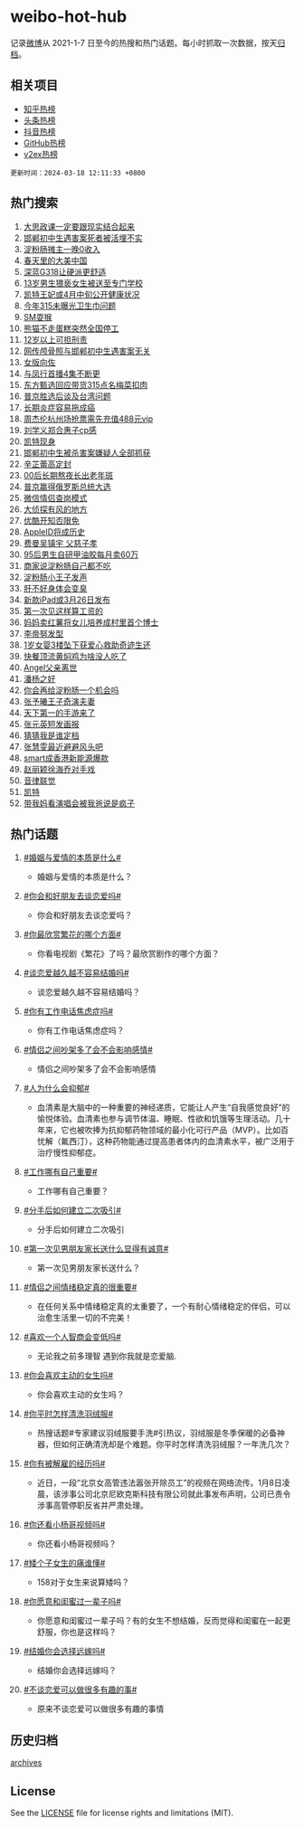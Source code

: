 # weibo-hot-hub

记录[微博](https://www.weibo.com)从 2021-1-7 日至今的热搜和热门话题。每小时抓取一次数据，按天[归档](archives)。

## 相关项目

- [知乎热榜](https://github.com/lonnyzhang423/zhihu-hot-hub)
- [头条热榜](https://github.com/lonnyzhang423/toutiao-hot-hub)
- [抖音热榜](https://github.com/lonnyzhang423/douyin-hot-hub)
- [GitHub热榜](https://github.com/lonnyzhang423/github-hot-hub)
- [v2ex热榜](https://github.com/lonnyzhang423/v2ex-hot-hub)


`更新时间：2024-03-18 12:11:33 +0800`

## 热门搜索

1. [大思政课一定要跟现实结合起来](https://m.weibo.cn/search?containerid=100103type%3D1%26t%3D10%26q%3D%23%E5%A4%A7%E6%80%9D%E6%94%BF%E8%AF%BE%E4%B8%80%E5%AE%9A%E8%A6%81%E8%B7%9F%E7%8E%B0%E5%AE%9E%E7%BB%93%E5%90%88%E8%B5%B7%E6%9D%A5%23&stream_entry_id=51&isnewpage=1&extparam=seat%3D1%26c_type%3D51%26dgr%3D0%26filter_type%3Drealtimehot%26cate%3D10103%26stream_entry_id%3D51%26pos%3D0%26q%3D%2523%25E5%25A4%25A7%25E6%2580%259D%25E6%2594%25BF%25E8%25AF%25BE%25E4%25B8%2580%25E5%25AE%259A%25E8%25A6%2581%25E8%25B7%259F%25E7%258E%25B0%25E5%25AE%259E%25E7%25BB%2593%25E5%2590%2588%25E8%25B5%25B7%25E6%259D%25A5%2523%26display_time%3D1710735092%26pre_seqid%3D171073509273107058204)
1. [邯郸初中生遇害案死者被活埋不实](https://m.weibo.cn/search?containerid=100103type%3D1%26t%3D10%26q%3D%23%E9%82%AF%E9%83%B8%E5%88%9D%E4%B8%AD%E7%94%9F%E9%81%87%E5%AE%B3%E6%A1%88%E6%AD%BB%E8%80%85%E8%A2%AB%E6%B4%BB%E5%9F%8B%E4%B8%8D%E5%AE%9E%23&stream_entry_id=31&isnewpage=1&extparam=seat%3D1%26flag%3D1%26c_type%3D31%26cate%3D5001%26filter_type%3Drealtimehot%26dgr%3D0%26pos%3D0%26lcate%3D5001%26stream_entry_id%3D31%26band_rank%3D1%26realpos%3D1%26q%3D%2523%25E9%2582%25AF%25E9%2583%25B8%25E5%2588%259D%25E4%25B8%25AD%25E7%2594%259F%25E9%2581%2587%25E5%25AE%25B3%25E6%25A1%2588%25E6%25AD%25BB%25E8%2580%2585%25E8%25A2%25AB%25E6%25B4%25BB%25E5%259F%258B%25E4%25B8%258D%25E5%25AE%259E%2523%26display_time%3D1710735092%26pre_seqid%3D171073509273107058204)
1. [淀粉肠摊主一晚0收入](https://m.weibo.cn/search?containerid=100103type%3D1%26t%3D10%26q%3D%23%E6%B7%80%E7%B2%89%E8%82%A0%E6%91%8A%E4%B8%BB%E4%B8%80%E6%99%9A0%E6%94%B6%E5%85%A5%23&stream_entry_id=31&isnewpage=1&extparam=seat%3D1%26flag%3D2%26c_type%3D31%26cate%3D5001%26filter_type%3Drealtimehot%26dgr%3D0%26pos%3D1%26lcate%3D5001%26stream_entry_id%3D31%26band_rank%3D2%26realpos%3D2%26q%3D%2523%25E6%25B7%2580%25E7%25B2%2589%25E8%2582%25A0%25E6%2591%258A%25E4%25B8%25BB%25E4%25B8%2580%25E6%2599%259A0%25E6%2594%25B6%25E5%2585%25A5%2523%26display_time%3D1710735092%26pre_seqid%3D171073509273107058204)
1. [春天里的大美中国](https://m.weibo.cn/search?containerid=100103type%3D1%26t%3D10%26q%3D%23%E6%98%A5%E5%A4%A9%E9%87%8C%E7%9A%84%E5%A4%A7%E7%BE%8E%E4%B8%AD%E5%9B%BD%23&stream_entry_id=31&isnewpage=1&extparam=seat%3D1%26flag%3D0%26c_type%3D31%26cate%3D5001%26filter_type%3Drealtimehot%26dgr%3D0%26pos%3D2%26lcate%3D5001%26stream_entry_id%3D31%26band_rank%3D3%26realpos%3D3%26q%3D%2523%25E6%2598%25A5%25E5%25A4%25A9%25E9%2587%258C%25E7%259A%2584%25E5%25A4%25A7%25E7%25BE%258E%25E4%25B8%25AD%25E5%259B%25BD%2523%26display_time%3D1710735092%26pre_seqid%3D171073509273107058204)
1. [深蓝G318让硬派更舒适](https://m.weibo.cn/search?containerid=100103type%3D1%26t%3D10%26q%3D%23%E6%B7%B1%E8%93%9DG318%E8%AE%A9%E7%A1%AC%E6%B4%BE%E6%9B%B4%E8%88%92%E9%80%82%23&stream_entry_id=31&isnewpage=1&extparam=seat%3D1%26c_type%3D31%26cate%3D5001%26topic_ad%3D1%26adid%3D227264%26band_rank%3D4%26dgr%3D0%26is_ad_pos%3D1%26lcate%3D5001%26filter_type%3Drealtimehot%26stream_entry_id%3D31%26pos%3D3%26q%3D%2523%25E6%25B7%25B1%25E8%2593%259DG318%25E8%25AE%25A9%25E7%25A1%25AC%25E6%25B4%25BE%25E6%259B%25B4%25E8%2588%2592%25E9%2580%2582%2523%26display_time%3D1710735092%26pre_seqid%3D171073509273107058204)
1. [13岁男生猥亵女生被送至专门学校](https://m.weibo.cn/search?containerid=100103type%3D1%26t%3D10%26q%3D%2313%E5%B2%81%E7%94%B7%E7%94%9F%E7%8C%A5%E4%BA%B5%E5%A5%B3%E7%94%9F%E8%A2%AB%E9%80%81%E8%87%B3%E4%B8%93%E9%97%A8%E5%AD%A6%E6%A0%A1%23&stream_entry_id=31&isnewpage=1&extparam=seat%3D1%26flag%3D2%26c_type%3D31%26cate%3D5001%26filter_type%3Drealtimehot%26dgr%3D0%26pos%3D4%26lcate%3D5001%26stream_entry_id%3D31%26band_rank%3D4%26realpos%3D4%26q%3D%252313%25E5%25B2%2581%25E7%2594%25B7%25E7%2594%259F%25E7%258C%25A5%25E4%25BA%25B5%25E5%25A5%25B3%25E7%2594%259F%25E8%25A2%25AB%25E9%2580%2581%25E8%2587%25B3%25E4%25B8%2593%25E9%2597%25A8%25E5%25AD%25A6%25E6%25A0%25A1%2523%26display_time%3D1710735092%26pre_seqid%3D171073509273107058204)
1. [凯特王妃或4月中旬公开健康状况](https://m.weibo.cn/search?containerid=100103type%3D1%26t%3D10%26q%3D%23%E5%87%AF%E7%89%B9%E7%8E%8B%E5%A6%83%E6%88%964%E6%9C%88%E4%B8%AD%E6%97%AC%E5%85%AC%E5%BC%80%E5%81%A5%E5%BA%B7%E7%8A%B6%E5%86%B5%23&stream_entry_id=31&isnewpage=1&extparam=seat%3D1%26flag%3D1%26c_type%3D31%26cate%3D5001%26filter_type%3Drealtimehot%26dgr%3D0%26pos%3D5%26lcate%3D5001%26stream_entry_id%3D31%26band_rank%3D5%26realpos%3D5%26q%3D%2523%25E5%2587%25AF%25E7%2589%25B9%25E7%258E%258B%25E5%25A6%2583%25E6%2588%25964%25E6%259C%2588%25E4%25B8%25AD%25E6%2597%25AC%25E5%2585%25AC%25E5%25BC%2580%25E5%2581%25A5%25E5%25BA%25B7%25E7%258A%25B6%25E5%2586%25B5%2523%26display_time%3D1710735092%26pre_seqid%3D171073509273107058204)
1. [今年315未曝光卫生巾问题](https://m.weibo.cn/search?containerid=100103type%3D1%26t%3D10%26q%3D%23%E4%BB%8A%E5%B9%B4315%E6%9C%AA%E6%9B%9D%E5%85%89%E5%8D%AB%E7%94%9F%E5%B7%BE%E9%97%AE%E9%A2%98%23&stream_entry_id=31&isnewpage=1&extparam=seat%3D1%26flag%3D1%26c_type%3D31%26cate%3D5001%26filter_type%3Drealtimehot%26dgr%3D0%26pos%3D6%26lcate%3D5001%26stream_entry_id%3D31%26band_rank%3D6%26realpos%3D6%26q%3D%2523%25E4%25BB%258A%25E5%25B9%25B4315%25E6%259C%25AA%25E6%259B%259D%25E5%2585%2589%25E5%258D%25AB%25E7%2594%259F%25E5%25B7%25BE%25E9%2597%25AE%25E9%25A2%2598%2523%26display_time%3D1710735092%26pre_seqid%3D171073509273107058204)
1. [SM耍猴](https://m.weibo.cn/search?containerid=100103type%3D1%26t%3D10%26q%3DSM%E8%80%8D%E7%8C%B4&stream_entry_id=31&isnewpage=1&extparam=seat%3D1%26flag%3D1%26c_type%3D31%26cate%3D5001%26filter_type%3Drealtimehot%26dgr%3D0%26pos%3D7%26lcate%3D5001%26stream_entry_id%3D31%26band_rank%3D7%26realpos%3D7%26q%3DSM%25E8%2580%258D%25E7%258C%25B4%26display_time%3D1710735092%26pre_seqid%3D171073509273107058204)
1. [熊猫不走蛋糕突然全国停工](https://m.weibo.cn/search?containerid=100103type%3D1%26t%3D10%26q%3D%23%E7%86%8A%E7%8C%AB%E4%B8%8D%E8%B5%B0%E8%9B%8B%E7%B3%95%E7%AA%81%E7%84%B6%E5%85%A8%E5%9B%BD%E5%81%9C%E5%B7%A5%23&stream_entry_id=31&isnewpage=1&extparam=seat%3D1%26flag%3D1%26c_type%3D31%26cate%3D5001%26filter_type%3Drealtimehot%26dgr%3D0%26pos%3D8%26lcate%3D5001%26stream_entry_id%3D31%26band_rank%3D8%26realpos%3D8%26q%3D%2523%25E7%2586%258A%25E7%258C%25AB%25E4%25B8%258D%25E8%25B5%25B0%25E8%259B%258B%25E7%25B3%2595%25E7%25AA%2581%25E7%2584%25B6%25E5%2585%25A8%25E5%259B%25BD%25E5%2581%259C%25E5%25B7%25A5%2523%26display_time%3D1710735092%26pre_seqid%3D171073509273107058204)
1. [12岁以上可担刑责](https://m.weibo.cn/search?containerid=100103type%3D1%26t%3D10%26q%3D%2312%E5%B2%81%E4%BB%A5%E4%B8%8A%E5%8F%AF%E6%8B%85%E5%88%91%E8%B4%A3%23&stream_entry_id=31&isnewpage=1&extparam=seat%3D1%26flag%3D1%26c_type%3D31%26cate%3D5001%26filter_type%3Drealtimehot%26dgr%3D0%26pos%3D9%26lcate%3D5001%26stream_entry_id%3D31%26band_rank%3D9%26realpos%3D9%26q%3D%252312%25E5%25B2%2581%25E4%25BB%25A5%25E4%25B8%258A%25E5%258F%25AF%25E6%258B%2585%25E5%2588%2591%25E8%25B4%25A3%2523%26display_time%3D1710735092%26pre_seqid%3D171073509273107058204)
1. [网传颅骨照与邯郸初中生遇害案无关](https://m.weibo.cn/search?containerid=100103type%3D1%26t%3D10%26q%3D%23%E7%BD%91%E4%BC%A0%E9%A2%85%E9%AA%A8%E7%85%A7%E4%B8%8E%E9%82%AF%E9%83%B8%E5%88%9D%E4%B8%AD%E7%94%9F%E9%81%87%E5%AE%B3%E6%A1%88%E6%97%A0%E5%85%B3%23&stream_entry_id=31&isnewpage=1&extparam=seat%3D1%26flag%3D0%26c_type%3D31%26cate%3D5001%26filter_type%3Drealtimehot%26dgr%3D0%26pos%3D10%26lcate%3D5001%26stream_entry_id%3D31%26band_rank%3D10%26realpos%3D10%26q%3D%2523%25E7%25BD%2591%25E4%25BC%25A0%25E9%25A2%2585%25E9%25AA%25A8%25E7%2585%25A7%25E4%25B8%258E%25E9%2582%25AF%25E9%2583%25B8%25E5%2588%259D%25E4%25B8%25AD%25E7%2594%259F%25E9%2581%2587%25E5%25AE%25B3%25E6%25A1%2588%25E6%2597%25A0%25E5%2585%25B3%2523%26display_time%3D1710735092%26pre_seqid%3D171073509273107058204)
1. [女版向佐](https://m.weibo.cn/search?containerid=100103type%3D1%26t%3D10%26q%3D%23%E5%A5%B3%E7%89%88%E5%90%91%E4%BD%90%23&stream_entry_id=31&isnewpage=1&extparam=seat%3D1%26flag%3D1%26c_type%3D31%26cate%3D5001%26filter_type%3Drealtimehot%26dgr%3D0%26pos%3D11%26lcate%3D5001%26stream_entry_id%3D31%26band_rank%3D11%26realpos%3D11%26q%3D%2523%25E5%25A5%25B3%25E7%2589%2588%25E5%2590%2591%25E4%25BD%2590%2523%26display_time%3D1710735092%26pre_seqid%3D171073509273107058204)
1. [与凤行首播4集不断更](https://m.weibo.cn/search?containerid=100103type%3D1%26t%3D10%26q%3D%23%E4%B8%8E%E5%87%A4%E8%A1%8C%E9%A6%96%E6%92%AD4%E9%9B%86%E4%B8%8D%E6%96%AD%E6%9B%B4%23&stream_entry_id=31&isnewpage=1&extparam=seat%3D1%26flag%3D1%26c_type%3D31%26cate%3D5001%26filter_type%3Drealtimehot%26dgr%3D0%26pos%3D12%26lcate%3D5001%26stream_entry_id%3D31%26band_rank%3D12%26realpos%3D12%26q%3D%2523%25E4%25B8%258E%25E5%2587%25A4%25E8%25A1%258C%25E9%25A6%2596%25E6%2592%25AD4%25E9%259B%2586%25E4%25B8%258D%25E6%2596%25AD%25E6%259B%25B4%2523%26display_time%3D1710735092%26pre_seqid%3D171073509273107058204)
1. [东方甄选回应带货315点名梅菜扣肉](https://m.weibo.cn/search?containerid=100103type%3D1%26t%3D10%26q%3D%23%E4%B8%9C%E6%96%B9%E7%94%84%E9%80%89%E5%9B%9E%E5%BA%94%E5%B8%A6%E8%B4%A7315%E7%82%B9%E5%90%8D%E6%A2%85%E8%8F%9C%E6%89%A3%E8%82%89%23&stream_entry_id=31&isnewpage=1&extparam=seat%3D1%26flag%3D1%26c_type%3D31%26cate%3D5001%26filter_type%3Drealtimehot%26dgr%3D0%26pos%3D13%26lcate%3D5001%26stream_entry_id%3D31%26band_rank%3D13%26realpos%3D13%26q%3D%2523%25E4%25B8%259C%25E6%2596%25B9%25E7%2594%2584%25E9%2580%2589%25E5%259B%259E%25E5%25BA%2594%25E5%25B8%25A6%25E8%25B4%25A7315%25E7%2582%25B9%25E5%2590%258D%25E6%25A2%2585%25E8%258F%259C%25E6%2589%25A3%25E8%2582%2589%2523%26display_time%3D1710735092%26pre_seqid%3D171073509273107058204)
1. [普京胜选后谈及台湾问题](https://m.weibo.cn/search?containerid=100103type%3D1%26t%3D10%26q%3D%23%E6%99%AE%E4%BA%AC%E8%83%9C%E9%80%89%E5%90%8E%E8%B0%88%E5%8F%8A%E5%8F%B0%E6%B9%BE%E9%97%AE%E9%A2%98%23&stream_entry_id=31&isnewpage=1&extparam=seat%3D1%26flag%3D0%26c_type%3D31%26cate%3D5001%26filter_type%3Drealtimehot%26dgr%3D0%26pos%3D14%26lcate%3D5001%26stream_entry_id%3D31%26band_rank%3D14%26realpos%3D14%26q%3D%2523%25E6%2599%25AE%25E4%25BA%25AC%25E8%2583%259C%25E9%2580%2589%25E5%2590%258E%25E8%25B0%2588%25E5%258F%258A%25E5%258F%25B0%25E6%25B9%25BE%25E9%2597%25AE%25E9%25A2%2598%2523%26display_time%3D1710735092%26pre_seqid%3D171073509273107058204)
1. [长期炎症容易拖成癌](https://m.weibo.cn/search?containerid=100103type%3D1%26t%3D10%26q%3D%23%E9%95%BF%E6%9C%9F%E7%82%8E%E7%97%87%E5%AE%B9%E6%98%93%E6%8B%96%E6%88%90%E7%99%8C%23&stream_entry_id=31&isnewpage=1&extparam=seat%3D1%26flag%3D0%26c_type%3D31%26cate%3D5001%26filter_type%3Drealtimehot%26dgr%3D0%26pos%3D15%26lcate%3D5001%26stream_entry_id%3D31%26band_rank%3D15%26realpos%3D15%26q%3D%2523%25E9%2595%25BF%25E6%259C%259F%25E7%2582%258E%25E7%2597%2587%25E5%25AE%25B9%25E6%2598%2593%25E6%258B%2596%25E6%2588%2590%25E7%2599%258C%2523%26display_time%3D1710735092%26pre_seqid%3D171073509273107058204)
1. [周杰伦杭州场抢票需先充值488元vip](https://m.weibo.cn/search?containerid=100103type%3D1%26t%3D10%26q%3D%23%E5%91%A8%E6%9D%B0%E4%BC%A6%E6%9D%AD%E5%B7%9E%E5%9C%BA%E6%8A%A2%E7%A5%A8%E9%9C%80%E5%85%88%E5%85%85%E5%80%BC488%E5%85%83vip%23&stream_entry_id=31&isnewpage=1&extparam=seat%3D1%26flag%3D1%26c_type%3D31%26cate%3D5001%26filter_type%3Drealtimehot%26dgr%3D0%26pos%3D16%26lcate%3D5001%26stream_entry_id%3D31%26band_rank%3D16%26realpos%3D16%26q%3D%2523%25E5%2591%25A8%25E6%259D%25B0%25E4%25BC%25A6%25E6%259D%25AD%25E5%25B7%259E%25E5%259C%25BA%25E6%258A%25A2%25E7%25A5%25A8%25E9%259C%2580%25E5%2585%2588%25E5%2585%2585%25E5%2580%25BC488%25E5%2585%2583vip%2523%26display_time%3D1710735092%26pre_seqid%3D171073509273107058204)
1. [刘学义郑合惠子cp感](https://m.weibo.cn/search?containerid=100103type%3D1%26t%3D10%26q%3D%23%E5%88%98%E5%AD%A6%E4%B9%89%E9%83%91%E5%90%88%E6%83%A0%E5%AD%90cp%E6%84%9F%23&stream_entry_id=31&isnewpage=1&extparam=seat%3D1%26flag%3D0%26c_type%3D31%26cate%3D5001%26filter_type%3Drealtimehot%26dgr%3D0%26pos%3D17%26lcate%3D5001%26stream_entry_id%3D31%26band_rank%3D17%26realpos%3D17%26q%3D%2523%25E5%2588%2598%25E5%25AD%25A6%25E4%25B9%2589%25E9%2583%2591%25E5%2590%2588%25E6%2583%25A0%25E5%25AD%2590cp%25E6%2584%259F%2523%26display_time%3D1710735092%26pre_seqid%3D171073509273107058204)
1. [凯特现身](https://m.weibo.cn/search?containerid=100103type%3D1%26t%3D10%26q%3D%23%E5%87%AF%E7%89%B9%E7%8E%B0%E8%BA%AB%23&stream_entry_id=31&isnewpage=1&extparam=seat%3D1%26flag%3D1%26c_type%3D31%26cate%3D5001%26filter_type%3Drealtimehot%26dgr%3D0%26pos%3D18%26lcate%3D5001%26stream_entry_id%3D31%26band_rank%3D18%26realpos%3D18%26q%3D%2523%25E5%2587%25AF%25E7%2589%25B9%25E7%258E%25B0%25E8%25BA%25AB%2523%26display_time%3D1710735092%26pre_seqid%3D171073509273107058204)
1. [邯郸初中生被杀害案嫌疑人全部抓获](https://m.weibo.cn/search?containerid=100103type%3D1%26t%3D10%26q%3D%23%E9%82%AF%E9%83%B8%E5%88%9D%E4%B8%AD%E7%94%9F%E8%A2%AB%E6%9D%80%E5%AE%B3%E6%A1%88%E5%AB%8C%E7%96%91%E4%BA%BA%E5%85%A8%E9%83%A8%E6%8A%93%E8%8E%B7%23&stream_entry_id=31&isnewpage=1&extparam=seat%3D1%26flag%3D0%26c_type%3D31%26cate%3D5001%26filter_type%3Drealtimehot%26dgr%3D0%26pos%3D19%26lcate%3D5001%26stream_entry_id%3D31%26band_rank%3D19%26realpos%3D19%26q%3D%2523%25E9%2582%25AF%25E9%2583%25B8%25E5%2588%259D%25E4%25B8%25AD%25E7%2594%259F%25E8%25A2%25AB%25E6%259D%2580%25E5%25AE%25B3%25E6%25A1%2588%25E5%25AB%258C%25E7%2596%2591%25E4%25BA%25BA%25E5%2585%25A8%25E9%2583%25A8%25E6%258A%2593%25E8%258E%25B7%2523%26display_time%3D1710735092%26pre_seqid%3D171073509273107058204)
1. [辛芷蕾高定封](https://m.weibo.cn/search?containerid=100103type%3D1%26t%3D10%26q%3D%23%E8%BE%9B%E8%8A%B7%E8%95%BE%E9%AB%98%E5%AE%9A%E5%B0%81%23&stream_entry_id=31&isnewpage=1&extparam=seat%3D1%26flag%3D1%26c_type%3D31%26cate%3D5001%26filter_type%3Drealtimehot%26dgr%3D0%26pos%3D20%26lcate%3D5001%26stream_entry_id%3D31%26band_rank%3D20%26realpos%3D20%26q%3D%2523%25E8%25BE%259B%25E8%258A%25B7%25E8%2595%25BE%25E9%25AB%2598%25E5%25AE%259A%25E5%25B0%2581%2523%26display_time%3D1710735092%26pre_seqid%3D171073509273107058204)
1. [00后长期熬夜长出老年斑](https://m.weibo.cn/search?containerid=100103type%3D1%26t%3D10%26q%3D%2300%E5%90%8E%E9%95%BF%E6%9C%9F%E7%86%AC%E5%A4%9C%E9%95%BF%E5%87%BA%E8%80%81%E5%B9%B4%E6%96%91%23&stream_entry_id=31&isnewpage=1&extparam=seat%3D1%26flag%3D0%26c_type%3D31%26cate%3D5001%26filter_type%3Drealtimehot%26dgr%3D0%26pos%3D21%26lcate%3D5001%26stream_entry_id%3D31%26band_rank%3D21%26realpos%3D21%26q%3D%252300%25E5%2590%258E%25E9%2595%25BF%25E6%259C%259F%25E7%2586%25AC%25E5%25A4%259C%25E9%2595%25BF%25E5%2587%25BA%25E8%2580%2581%25E5%25B9%25B4%25E6%2596%2591%2523%26display_time%3D1710735092%26pre_seqid%3D171073509273107058204)
1. [普京赢得俄罗斯总统大选](https://m.weibo.cn/search?containerid=100103type%3D1%26t%3D10%26q%3D%23%E6%99%AE%E4%BA%AC%E8%B5%A2%E5%BE%97%E4%BF%84%E7%BD%97%E6%96%AF%E6%80%BB%E7%BB%9F%E5%A4%A7%E9%80%89%23&stream_entry_id=31&isnewpage=1&extparam=seat%3D1%26flag%3D0%26c_type%3D31%26cate%3D5001%26filter_type%3Drealtimehot%26dgr%3D0%26pos%3D22%26lcate%3D5001%26stream_entry_id%3D31%26band_rank%3D22%26realpos%3D22%26q%3D%2523%25E6%2599%25AE%25E4%25BA%25AC%25E8%25B5%25A2%25E5%25BE%2597%25E4%25BF%2584%25E7%25BD%2597%25E6%2596%25AF%25E6%2580%25BB%25E7%25BB%259F%25E5%25A4%25A7%25E9%2580%2589%2523%26display_time%3D1710735092%26pre_seqid%3D171073509273107058204)
1. [微信情侣查岗模式](https://m.weibo.cn/search?containerid=100103type%3D1%26t%3D10%26q%3D%23%E5%BE%AE%E4%BF%A1%E6%83%85%E4%BE%A3%E6%9F%A5%E5%B2%97%E6%A8%A1%E5%BC%8F%23&stream_entry_id=31&isnewpage=1&extparam=seat%3D1%26flag%3D1%26c_type%3D31%26cate%3D5001%26filter_type%3Drealtimehot%26dgr%3D0%26pos%3D23%26lcate%3D5001%26stream_entry_id%3D31%26band_rank%3D23%26realpos%3D23%26q%3D%2523%25E5%25BE%25AE%25E4%25BF%25A1%25E6%2583%2585%25E4%25BE%25A3%25E6%259F%25A5%25E5%25B2%2597%25E6%25A8%25A1%25E5%25BC%258F%2523%26display_time%3D1710735092%26pre_seqid%3D171073509273107058204)
1. [大侦探有风的地方](https://m.weibo.cn/search?containerid=100103type%3D1%26t%3D10%26q%3D%23%E5%A4%A7%E4%BE%A6%E6%8E%A2%E6%9C%89%E9%A3%8E%E7%9A%84%E5%9C%B0%E6%96%B9%23&stream_entry_id=31&isnewpage=1&extparam=seat%3D1%26flag%3D1%26c_type%3D31%26cate%3D5001%26filter_type%3Drealtimehot%26dgr%3D0%26pos%3D24%26lcate%3D5001%26stream_entry_id%3D31%26band_rank%3D24%26realpos%3D24%26q%3D%2523%25E5%25A4%25A7%25E4%25BE%25A6%25E6%258E%25A2%25E6%259C%2589%25E9%25A3%258E%25E7%259A%2584%25E5%259C%25B0%25E6%2596%25B9%2523%26display_time%3D1710735092%26pre_seqid%3D171073509273107058204)
1. [优酷开知否限免](https://m.weibo.cn/search?containerid=100103type%3D1%26t%3D10%26q%3D%23%E4%BC%98%E9%85%B7%E5%BC%80%E7%9F%A5%E5%90%A6%E9%99%90%E5%85%8D%23&stream_entry_id=31&isnewpage=1&extparam=seat%3D1%26flag%3D0%26c_type%3D31%26cate%3D5001%26filter_type%3Drealtimehot%26dgr%3D0%26pos%3D25%26lcate%3D5001%26stream_entry_id%3D31%26band_rank%3D25%26realpos%3D25%26q%3D%2523%25E4%25BC%2598%25E9%2585%25B7%25E5%25BC%2580%25E7%259F%25A5%25E5%2590%25A6%25E9%2599%2590%25E5%2585%258D%2523%26display_time%3D1710735092%26pre_seqid%3D171073509273107058204)
1. [AppleID将成历史](https://m.weibo.cn/search?containerid=100103type%3D1%26t%3D10%26q%3D%23AppleID%E5%B0%86%E6%88%90%E5%8E%86%E5%8F%B2%23&stream_entry_id=31&isnewpage=1&extparam=seat%3D1%26flag%3D0%26c_type%3D31%26cate%3D5001%26filter_type%3Drealtimehot%26dgr%3D0%26pos%3D26%26lcate%3D5001%26stream_entry_id%3D31%26band_rank%3D26%26realpos%3D26%26q%3D%2523AppleID%25E5%25B0%2586%25E6%2588%2590%25E5%258E%2586%25E5%258F%25B2%2523%26display_time%3D1710735092%26pre_seqid%3D171073509273107058204)
1. [费曼吴镇宇 父慈子孝](https://m.weibo.cn/search?containerid=100103type%3D1%26t%3D10%26q%3D%E8%B4%B9%E6%9B%BC%E5%90%B4%E9%95%87%E5%AE%87+%E7%88%B6%E6%85%88%E5%AD%90%E5%AD%9D&stream_entry_id=31&isnewpage=1&extparam=seat%3D1%26flag%3D1%26c_type%3D31%26cate%3D5001%26filter_type%3Drealtimehot%26dgr%3D0%26pos%3D27%26lcate%3D5001%26stream_entry_id%3D31%26band_rank%3D27%26realpos%3D27%26q%3D%25E8%25B4%25B9%25E6%259B%25BC%25E5%2590%25B4%25E9%2595%2587%25E5%25AE%2587%2520%25E7%2588%25B6%25E6%2585%2588%25E5%25AD%2590%25E5%25AD%259D%26display_time%3D1710735092%26pre_seqid%3D171073509273107058204)
1. [95后男生自研甲油胶每月卖60万](https://m.weibo.cn/search?containerid=100103type%3D1%26t%3D10%26q%3D%2395%E5%90%8E%E7%94%B7%E7%94%9F%E8%87%AA%E7%A0%94%E7%94%B2%E6%B2%B9%E8%83%B6%E6%AF%8F%E6%9C%88%E5%8D%9660%E4%B8%87%23&stream_entry_id=31&isnewpage=1&extparam=seat%3D1%26flag%3D32768%26c_type%3D31%26cate%3D5001%26filter_type%3Drealtimehot%26dgr%3D0%26pos%3D28%26lcate%3D5001%26stream_entry_id%3D31%26band_rank%3D28%26realpos%3D28%26q%3D%252395%25E5%2590%258E%25E7%2594%25B7%25E7%2594%259F%25E8%2587%25AA%25E7%25A0%2594%25E7%2594%25B2%25E6%25B2%25B9%25E8%2583%25B6%25E6%25AF%258F%25E6%259C%2588%25E5%258D%259660%25E4%25B8%2587%2523%26display_time%3D1710735092%26pre_seqid%3D171073509273107058204)
1. [商家说淀粉肠自己都不吃](https://m.weibo.cn/search?containerid=100103type%3D1%26t%3D10%26q%3D%23%E5%95%86%E5%AE%B6%E8%AF%B4%E6%B7%80%E7%B2%89%E8%82%A0%E8%87%AA%E5%B7%B1%E9%83%BD%E4%B8%8D%E5%90%83%23&stream_entry_id=31&isnewpage=1&extparam=seat%3D1%26flag%3D1%26c_type%3D31%26cate%3D5001%26filter_type%3Drealtimehot%26dgr%3D0%26pos%3D29%26lcate%3D5001%26stream_entry_id%3D31%26band_rank%3D29%26realpos%3D29%26q%3D%2523%25E5%2595%2586%25E5%25AE%25B6%25E8%25AF%25B4%25E6%25B7%2580%25E7%25B2%2589%25E8%2582%25A0%25E8%2587%25AA%25E5%25B7%25B1%25E9%2583%25BD%25E4%25B8%258D%25E5%2590%2583%2523%26display_time%3D1710735092%26pre_seqid%3D171073509273107058204)
1. [淀粉肠小王子发声](https://m.weibo.cn/search?containerid=100103type%3D1%26t%3D10%26q%3D%23%E6%B7%80%E7%B2%89%E8%82%A0%E5%B0%8F%E7%8E%8B%E5%AD%90%E5%8F%91%E5%A3%B0%23&stream_entry_id=31&isnewpage=1&extparam=seat%3D1%26flag%3D1%26c_type%3D31%26cate%3D5001%26filter_type%3Drealtimehot%26dgr%3D0%26pos%3D30%26lcate%3D5001%26stream_entry_id%3D31%26band_rank%3D30%26realpos%3D30%26q%3D%2523%25E6%25B7%2580%25E7%25B2%2589%25E8%2582%25A0%25E5%25B0%258F%25E7%258E%258B%25E5%25AD%2590%25E5%258F%2591%25E5%25A3%25B0%2523%26display_time%3D1710735092%26pre_seqid%3D171073509273107058204)
1. [肝不好身体会变臭](https://m.weibo.cn/search?containerid=100103type%3D1%26t%3D10%26q%3D%23%E8%82%9D%E4%B8%8D%E5%A5%BD%E8%BA%AB%E4%BD%93%E4%BC%9A%E5%8F%98%E8%87%AD%23&stream_entry_id=31&isnewpage=1&extparam=seat%3D1%26flag%3D0%26c_type%3D31%26cate%3D5001%26filter_type%3Drealtimehot%26dgr%3D0%26pos%3D31%26lcate%3D5001%26stream_entry_id%3D31%26band_rank%3D31%26realpos%3D31%26q%3D%2523%25E8%2582%259D%25E4%25B8%258D%25E5%25A5%25BD%25E8%25BA%25AB%25E4%25BD%2593%25E4%25BC%259A%25E5%258F%2598%25E8%2587%25AD%2523%26display_time%3D1710735092%26pre_seqid%3D171073509273107058204)
1. [新款iPad或3月26日发布](https://m.weibo.cn/search?containerid=100103type%3D1%26t%3D10%26q%3D%23%E6%96%B0%E6%AC%BEiPad%E6%88%963%E6%9C%8826%E6%97%A5%E5%8F%91%E5%B8%83%23&stream_entry_id=31&isnewpage=1&extparam=seat%3D1%26flag%3D1%26c_type%3D31%26cate%3D5001%26filter_type%3Drealtimehot%26dgr%3D0%26pos%3D32%26lcate%3D5001%26stream_entry_id%3D31%26band_rank%3D32%26realpos%3D32%26q%3D%2523%25E6%2596%25B0%25E6%25AC%25BEiPad%25E6%2588%25963%25E6%259C%258826%25E6%2597%25A5%25E5%258F%2591%25E5%25B8%2583%2523%26display_time%3D1710735092%26pre_seqid%3D171073509273107058204)
1. [第一次见这样算工资的](https://m.weibo.cn/search?containerid=100103type%3D1%26t%3D10%26q%3D%23%E7%AC%AC%E4%B8%80%E6%AC%A1%E8%A7%81%E8%BF%99%E6%A0%B7%E7%AE%97%E5%B7%A5%E8%B5%84%E7%9A%84%23&stream_entry_id=31&isnewpage=1&extparam=seat%3D1%26flag%3D1%26c_type%3D31%26cate%3D5001%26filter_type%3Drealtimehot%26dgr%3D0%26pos%3D33%26lcate%3D5001%26stream_entry_id%3D31%26band_rank%3D33%26realpos%3D33%26q%3D%2523%25E7%25AC%25AC%25E4%25B8%2580%25E6%25AC%25A1%25E8%25A7%2581%25E8%25BF%2599%25E6%25A0%25B7%25E7%25AE%2597%25E5%25B7%25A5%25E8%25B5%2584%25E7%259A%2584%2523%26display_time%3D1710735092%26pre_seqid%3D171073509273107058204)
1. [妈妈卖红薯将女儿培养成村里首个博士](https://m.weibo.cn/search?containerid=100103type%3D1%26t%3D10%26q%3D%23%E5%A6%88%E5%A6%88%E5%8D%96%E7%BA%A2%E8%96%AF%E5%B0%86%E5%A5%B3%E5%84%BF%E5%9F%B9%E5%85%BB%E6%88%90%E6%9D%91%E9%87%8C%E9%A6%96%E4%B8%AA%E5%8D%9A%E5%A3%AB%23&stream_entry_id=31&isnewpage=1&extparam=seat%3D1%26flag%3D0%26c_type%3D31%26cate%3D5001%26filter_type%3Drealtimehot%26dgr%3D0%26pos%3D34%26lcate%3D5001%26stream_entry_id%3D31%26band_rank%3D34%26realpos%3D34%26q%3D%2523%25E5%25A6%2588%25E5%25A6%2588%25E5%258D%2596%25E7%25BA%25A2%25E8%2596%25AF%25E5%25B0%2586%25E5%25A5%25B3%25E5%2584%25BF%25E5%259F%25B9%25E5%2585%25BB%25E6%2588%2590%25E6%259D%2591%25E9%2587%258C%25E9%25A6%2596%25E4%25B8%25AA%25E5%258D%259A%25E5%25A3%25AB%2523%26display_time%3D1710735092%26pre_seqid%3D171073509273107058204)
1. [李帝努发型](https://m.weibo.cn/search?containerid=100103type%3D1%26t%3D10%26q%3D%E6%9D%8E%E5%B8%9D%E5%8A%AA%E5%8F%91%E5%9E%8B&stream_entry_id=31&isnewpage=1&extparam=seat%3D1%26flag%3D1%26c_type%3D31%26cate%3D5001%26filter_type%3Drealtimehot%26dgr%3D0%26pos%3D35%26lcate%3D5001%26stream_entry_id%3D31%26band_rank%3D35%26realpos%3D35%26q%3D%25E6%259D%258E%25E5%25B8%259D%25E5%258A%25AA%25E5%258F%2591%25E5%259E%258B%26display_time%3D1710735092%26pre_seqid%3D171073509273107058204)
1. [1岁女婴3楼坠下获爱心救助奇迹生还](https://m.weibo.cn/search?containerid=100103type%3D1%26t%3D10%26q%3D%231%E5%B2%81%E5%A5%B3%E5%A9%B43%E6%A5%BC%E5%9D%A0%E4%B8%8B%E8%8E%B7%E7%88%B1%E5%BF%83%E6%95%91%E5%8A%A9%E5%A5%87%E8%BF%B9%E7%94%9F%E8%BF%98%23&stream_entry_id=31&isnewpage=1&extparam=seat%3D1%26flag%3D32768%26c_type%3D31%26cate%3D5001%26filter_type%3Drealtimehot%26dgr%3D0%26pos%3D36%26lcate%3D5001%26stream_entry_id%3D31%26band_rank%3D36%26realpos%3D36%26q%3D%25231%25E5%25B2%2581%25E5%25A5%25B3%25E5%25A9%25B43%25E6%25A5%25BC%25E5%259D%25A0%25E4%25B8%258B%25E8%258E%25B7%25E7%2588%25B1%25E5%25BF%2583%25E6%2595%2591%25E5%258A%25A9%25E5%25A5%2587%25E8%25BF%25B9%25E7%2594%259F%25E8%25BF%2598%2523%26display_time%3D1710735092%26pre_seqid%3D171073509273107058204)
1. [快餐顶流黄焖鸡为啥没人吃了](https://m.weibo.cn/search?containerid=100103type%3D1%26t%3D10%26q%3D%23%E5%BF%AB%E9%A4%90%E9%A1%B6%E6%B5%81%E9%BB%84%E7%84%96%E9%B8%A1%E4%B8%BA%E5%95%A5%E6%B2%A1%E4%BA%BA%E5%90%83%E4%BA%86%23&stream_entry_id=31&isnewpage=1&extparam=seat%3D1%26flag%3D0%26c_type%3D31%26cate%3D5001%26filter_type%3Drealtimehot%26dgr%3D0%26pos%3D37%26lcate%3D5001%26stream_entry_id%3D31%26band_rank%3D37%26realpos%3D37%26q%3D%2523%25E5%25BF%25AB%25E9%25A4%2590%25E9%25A1%25B6%25E6%25B5%2581%25E9%25BB%2584%25E7%2584%2596%25E9%25B8%25A1%25E4%25B8%25BA%25E5%2595%25A5%25E6%25B2%25A1%25E4%25BA%25BA%25E5%2590%2583%25E4%25BA%2586%2523%26display_time%3D1710735092%26pre_seqid%3D171073509273107058204)
1. [Angel父亲离世](https://m.weibo.cn/search?containerid=100103type%3D1%26t%3D10%26q%3D%23Angel%E7%88%B6%E4%BA%B2%E7%A6%BB%E4%B8%96%23&stream_entry_id=31&isnewpage=1&extparam=seat%3D1%26flag%3D0%26c_type%3D31%26cate%3D5001%26filter_type%3Drealtimehot%26dgr%3D0%26pos%3D38%26lcate%3D5001%26stream_entry_id%3D31%26band_rank%3D38%26realpos%3D38%26q%3D%2523Angel%25E7%2588%25B6%25E4%25BA%25B2%25E7%25A6%25BB%25E4%25B8%2596%2523%26display_time%3D1710735092%26pre_seqid%3D171073509273107058204)
1. [潘杨之好](https://m.weibo.cn/search?containerid=100103type%3D1%26t%3D10%26q%3D%E6%BD%98%E6%9D%A8%E4%B9%8B%E5%A5%BD&stream_entry_id=31&isnewpage=1&extparam=seat%3D1%26flag%3D1%26c_type%3D31%26cate%3D5001%26filter_type%3Drealtimehot%26dgr%3D0%26pos%3D39%26lcate%3D5001%26stream_entry_id%3D31%26band_rank%3D39%26realpos%3D39%26q%3D%25E6%25BD%2598%25E6%259D%25A8%25E4%25B9%258B%25E5%25A5%25BD%26display_time%3D1710735092%26pre_seqid%3D171073509273107058204)
1. [你会再给淀粉肠一个机会吗](https://m.weibo.cn/search?containerid=100103type%3D1%26t%3D10%26q%3D%23%E4%BD%A0%E4%BC%9A%E5%86%8D%E7%BB%99%E6%B7%80%E7%B2%89%E8%82%A0%E4%B8%80%E4%B8%AA%E6%9C%BA%E4%BC%9A%E5%90%97%23&stream_entry_id=31&isnewpage=1&extparam=seat%3D1%26flag%3D0%26c_type%3D31%26cate%3D5001%26filter_type%3Drealtimehot%26dgr%3D0%26pos%3D40%26lcate%3D5001%26stream_entry_id%3D31%26band_rank%3D40%26realpos%3D40%26q%3D%2523%25E4%25BD%25A0%25E4%25BC%259A%25E5%2586%258D%25E7%25BB%2599%25E6%25B7%2580%25E7%25B2%2589%25E8%2582%25A0%25E4%25B8%2580%25E4%25B8%25AA%25E6%259C%25BA%25E4%25BC%259A%25E5%2590%2597%2523%26display_time%3D1710735092%26pre_seqid%3D171073509273107058204)
1. [张予曦王子奇演夫妻](https://m.weibo.cn/search?containerid=100103type%3D1%26t%3D10%26q%3D%E5%BC%A0%E4%BA%88%E6%9B%A6%E7%8E%8B%E5%AD%90%E5%A5%87%E6%BC%94%E5%A4%AB%E5%A6%BB&stream_entry_id=31&isnewpage=1&extparam=seat%3D1%26flag%3D0%26c_type%3D31%26cate%3D5001%26filter_type%3Drealtimehot%26dgr%3D0%26pos%3D41%26lcate%3D5001%26stream_entry_id%3D31%26band_rank%3D41%26realpos%3D41%26q%3D%25E5%25BC%25A0%25E4%25BA%2588%25E6%259B%25A6%25E7%258E%258B%25E5%25AD%2590%25E5%25A5%2587%25E6%25BC%2594%25E5%25A4%25AB%25E5%25A6%25BB%26display_time%3D1710735092%26pre_seqid%3D171073509273107058204)
1. [天下第一的手游来了](https://m.weibo.cn/search?containerid=100103type%3D1%26t%3D10%26q%3D%23%E5%A4%A9%E4%B8%8B%E7%AC%AC%E4%B8%80%E7%9A%84%E6%89%8B%E6%B8%B8%E6%9D%A5%E4%BA%86%23&stream_entry_id=31&isnewpage=1&extparam=seat%3D1%26flag%3D1%26c_type%3D31%26cate%3D5001%26filter_type%3Drealtimehot%26dgr%3D0%26pos%3D42%26lcate%3D5001%26stream_entry_id%3D31%26band_rank%3D42%26realpos%3D42%26q%3D%2523%25E5%25A4%25A9%25E4%25B8%258B%25E7%25AC%25AC%25E4%25B8%2580%25E7%259A%2584%25E6%2589%258B%25E6%25B8%25B8%25E6%259D%25A5%25E4%25BA%2586%2523%26display_time%3D1710735092%26pre_seqid%3D171073509273107058204)
1. [张元英短发画报](https://m.weibo.cn/search?containerid=100103type%3D1%26t%3D10%26q%3D%23%E5%BC%A0%E5%85%83%E8%8B%B1%E7%9F%AD%E5%8F%91%E7%94%BB%E6%8A%A5%23&stream_entry_id=31&isnewpage=1&extparam=seat%3D1%26flag%3D0%26c_type%3D31%26cate%3D5001%26filter_type%3Drealtimehot%26dgr%3D0%26pos%3D43%26lcate%3D5001%26stream_entry_id%3D31%26band_rank%3D43%26realpos%3D43%26q%3D%2523%25E5%25BC%25A0%25E5%2585%2583%25E8%258B%25B1%25E7%259F%25AD%25E5%258F%2591%25E7%2594%25BB%25E6%258A%25A5%2523%26display_time%3D1710735092%26pre_seqid%3D171073509273107058204)
1. [猜猜我是谁定档](https://m.weibo.cn/search?containerid=100103type%3D1%26t%3D10%26q%3D%E7%8C%9C%E7%8C%9C%E6%88%91%E6%98%AF%E8%B0%81%E5%AE%9A%E6%A1%A3&stream_entry_id=31&isnewpage=1&extparam=seat%3D1%26flag%3D1%26c_type%3D31%26cate%3D5001%26filter_type%3Drealtimehot%26dgr%3D0%26pos%3D44%26lcate%3D5001%26stream_entry_id%3D31%26band_rank%3D44%26realpos%3D44%26q%3D%25E7%258C%259C%25E7%258C%259C%25E6%2588%2591%25E6%2598%25AF%25E8%25B0%2581%25E5%25AE%259A%25E6%25A1%25A3%26display_time%3D1710735092%26pre_seqid%3D171073509273107058204)
1. [张慧雯最近避避风头吧](https://m.weibo.cn/search?containerid=100103type%3D1%26t%3D10%26q%3D%23%E5%BC%A0%E6%85%A7%E9%9B%AF%E6%9C%80%E8%BF%91%E9%81%BF%E9%81%BF%E9%A3%8E%E5%A4%B4%E5%90%A7%23&stream_entry_id=31&isnewpage=1&extparam=seat%3D1%26flag%3D0%26c_type%3D31%26cate%3D5001%26filter_type%3Drealtimehot%26dgr%3D0%26pos%3D45%26lcate%3D5001%26stream_entry_id%3D31%26band_rank%3D45%26realpos%3D45%26q%3D%2523%25E5%25BC%25A0%25E6%2585%25A7%25E9%259B%25AF%25E6%259C%2580%25E8%25BF%2591%25E9%2581%25BF%25E9%2581%25BF%25E9%25A3%258E%25E5%25A4%25B4%25E5%2590%25A7%2523%26display_time%3D1710735092%26pre_seqid%3D171073509273107058204)
1. [smart成香港新能源爆款](https://m.weibo.cn/search?containerid=100103type%3D1%26t%3D10%26q%3D%23smart%E6%88%90%E9%A6%99%E6%B8%AF%E6%96%B0%E8%83%BD%E6%BA%90%E7%88%86%E6%AC%BE%23&stream_entry_id=31&isnewpage=1&extparam=seat%3D1%26flag%3D0%26c_type%3D31%26cate%3D5001%26adid%3D227137%26filter_type%3Drealtimehot%26dgr%3D0%26pos%3D46%26lcate%3D5001%26stream_entry_id%3D31%26band_rank%3D46%26realpos%3D46%26q%3D%2523smart%25E6%2588%2590%25E9%25A6%2599%25E6%25B8%25AF%25E6%2596%25B0%25E8%2583%25BD%25E6%25BA%2590%25E7%2588%2586%25E6%25AC%25BE%2523%26display_time%3D1710735092%26pre_seqid%3D171073509273107058204)
1. [赵丽颖徐海乔对手戏](https://m.weibo.cn/search?containerid=100103type%3D1%26t%3D10%26q%3D%23%E8%B5%B5%E4%B8%BD%E9%A2%96%E5%BE%90%E6%B5%B7%E4%B9%94%E5%AF%B9%E6%89%8B%E6%88%8F%23&stream_entry_id=31&isnewpage=1&extparam=seat%3D1%26flag%3D1%26c_type%3D31%26cate%3D5001%26filter_type%3Drealtimehot%26dgr%3D0%26pos%3D47%26lcate%3D5001%26stream_entry_id%3D31%26band_rank%3D47%26realpos%3D47%26q%3D%2523%25E8%25B5%25B5%25E4%25B8%25BD%25E9%25A2%2596%25E5%25BE%2590%25E6%25B5%25B7%25E4%25B9%2594%25E5%25AF%25B9%25E6%2589%258B%25E6%2588%258F%2523%26display_time%3D1710735092%26pre_seqid%3D171073509273107058204)
1. [音律联觉](https://m.weibo.cn/search?containerid=100103type%3D1%26t%3D10%26q%3D%E9%9F%B3%E5%BE%8B%E8%81%94%E8%A7%89&stream_entry_id=31&isnewpage=1&extparam=seat%3D1%26flag%3D1%26c_type%3D31%26cate%3D5001%26filter_type%3Drealtimehot%26dgr%3D0%26pos%3D48%26lcate%3D5001%26stream_entry_id%3D31%26band_rank%3D48%26realpos%3D48%26q%3D%25E9%259F%25B3%25E5%25BE%258B%25E8%2581%2594%25E8%25A7%2589%26display_time%3D1710735092%26pre_seqid%3D171073509273107058204)
1. [凯特](https://m.weibo.cn/search?containerid=100103type%3D1%26t%3D10%26q%3D%E5%87%AF%E7%89%B9&stream_entry_id=31&isnewpage=1&extparam=seat%3D1%26flag%3D1%26c_type%3D31%26cate%3D5001%26filter_type%3Drealtimehot%26dgr%3D0%26pos%3D49%26lcate%3D5001%26stream_entry_id%3D31%26band_rank%3D49%26realpos%3D49%26q%3D%25E5%2587%25AF%25E7%2589%25B9%26display_time%3D1710735092%26pre_seqid%3D171073509273107058204)
1. [带我妈看演唱会被我爸说是疯子](https://m.weibo.cn/search?containerid=100103type%3D1%26t%3D10%26q%3D%23%E5%B8%A6%E6%88%91%E5%A6%88%E7%9C%8B%E6%BC%94%E5%94%B1%E4%BC%9A%E8%A2%AB%E6%88%91%E7%88%B8%E8%AF%B4%E6%98%AF%E7%96%AF%E5%AD%90%23&stream_entry_id=31&isnewpage=1&extparam=seat%3D1%26flag%3D0%26c_type%3D31%26cate%3D5001%26filter_type%3Drealtimehot%26dgr%3D0%26pos%3D50%26lcate%3D5001%26stream_entry_id%3D31%26band_rank%3D50%26realpos%3D50%26q%3D%2523%25E5%25B8%25A6%25E6%2588%2591%25E5%25A6%2588%25E7%259C%258B%25E6%25BC%2594%25E5%2594%25B1%25E4%25BC%259A%25E8%25A2%25AB%25E6%2588%2591%25E7%2588%25B8%25E8%25AF%25B4%25E6%2598%25AF%25E7%2596%25AF%25E5%25AD%2590%2523%26display_time%3D1710735092%26pre_seqid%3D171073509273107058204)

## 热门话题

1. [#婚姻与爱情的本质是什么#](https://m.weibo.cn/search?containerid=231522type%3D1%26t%3D10%26q%3D%23%E5%A9%9A%E5%A7%BB%E4%B8%8E%E7%88%B1%E6%83%85%E7%9A%84%E6%9C%AC%E8%B4%A8%E6%98%AF%E4%BB%80%E4%B9%88%23&stream_entry_id=128&isnewpage=1&extparam=seat%3D1%26dgr%3D0%26lcate%3D5004%26c_type%3D128%26unitid%3D1704881162756%26pos%3D1-0-0%26cate%3D5004%26display_time%3D1710735093%26pre_seqid%3D1710735093569020861125)
    - 婚姻与爱情的本质是什么？

1. [#你会和好朋友去谈恋爱吗#](https://m.weibo.cn/search?containerid=231522type%3D1%26t%3D10%26q%3D%23%E4%BD%A0%E4%BC%9A%E5%92%8C%E5%A5%BD%E6%9C%8B%E5%8F%8B%E5%8E%BB%E8%B0%88%E6%81%8B%E7%88%B1%E5%90%97%23&stream_entry_id=128&isnewpage=1&extparam=seat%3D1%26dgr%3D0%26lcate%3D5004%26c_type%3D128%26unitid%3D1704849959446%26pos%3D1-0-1%26cate%3D5004%26display_time%3D1710735093%26pre_seqid%3D1710735093569020861125)
    - 你会和好朋友去谈恋爱吗？

1. [#你最欣赏繁花的哪个方面#](https://m.weibo.cn/search?containerid=231522type%3D1%26t%3D10%26q%3D%23%E4%BD%A0%E6%9C%80%E6%AC%A3%E8%B5%8F%E7%B9%81%E8%8A%B1%E7%9A%84%E5%93%AA%E4%B8%AA%E6%96%B9%E9%9D%A2%23&stream_entry_id=128&isnewpage=1&extparam=seat%3D1%26dgr%3D0%26lcate%3D5004%26c_type%3D128%26unitid%3D1704872158127%26pos%3D1-0-2%26cate%3D5004%26display_time%3D1710735093%26pre_seqid%3D1710735093569020861125)
    - 你看电视剧《繁花》了吗？最欣赏剧作的哪个方面？

1. [#谈恋爱越久越不容易结婚吗#](https://m.weibo.cn/search?containerid=231522type%3D1%26t%3D10%26q%3D%23%E8%B0%88%E6%81%8B%E7%88%B1%E8%B6%8A%E4%B9%85%E8%B6%8A%E4%B8%8D%E5%AE%B9%E6%98%93%E7%BB%93%E5%A9%9A%E5%90%97%23&stream_entry_id=128&isnewpage=1&extparam=seat%3D1%26dgr%3D0%26lcate%3D5004%26c_type%3D128%26unitid%3D1704871559387%26pos%3D1-0-3%26cate%3D5004%26display_time%3D1710735093%26pre_seqid%3D1710735093569020861125)
    - 谈恋爱越久越不容易结婚吗？

1. [#你有工作电话焦虑症吗#](https://m.weibo.cn/search?containerid=231522type%3D1%26t%3D10%26q%3D%23%E4%BD%A0%E6%9C%89%E5%B7%A5%E4%BD%9C%E7%94%B5%E8%AF%9D%E7%84%A6%E8%99%91%E7%97%87%E5%90%97%23&stream_entry_id=128&isnewpage=1&extparam=seat%3D1%26dgr%3D0%26lcate%3D5004%26c_type%3D128%26unitid%3D1704877884678%26pos%3D1-0-4%26cate%3D5004%26display_time%3D1710735093%26pre_seqid%3D1710735093569020861125)
    - 你有工作电话焦虑症吗？

1. [#情侣之间吵架多了会不会影响感情#](https://m.weibo.cn/search?containerid=231522type%3D1%26t%3D10%26q%3D%23%E6%83%85%E4%BE%A3%E4%B9%8B%E9%97%B4%E5%90%B5%E6%9E%B6%E5%A4%9A%E4%BA%86%E4%BC%9A%E4%B8%8D%E4%BC%9A%E5%BD%B1%E5%93%8D%E6%84%9F%E6%83%85%23&stream_entry_id=128&isnewpage=1&extparam=seat%3D1%26dgr%3D0%26lcate%3D5004%26c_type%3D128%26unitid%3D1704792093809%26pos%3D1-0-5%26cate%3D5004%26display_time%3D1710735093%26pre_seqid%3D1710735093569020861125)
    - 情侣之间吵架多了会不会影响感情

1. [#人为什么会抑郁#](https://m.weibo.cn/search?containerid=231522type%3D1%26t%3D10%26q%3D%23%E4%BA%BA%E4%B8%BA%E4%BB%80%E4%B9%88%E4%BC%9A%E6%8A%91%E9%83%81%23&stream_entry_id=128&isnewpage=1&extparam=seat%3D1%26dgr%3D0%26lcate%3D5004%26c_type%3D128%26unitid%3D1704881163792%26pos%3D1-0-6%26cate%3D5004%26display_time%3D1710735093%26pre_seqid%3D1710735093569020861125)
    - 血清素是大脑中的一种重要的神经递质，它能让人产生“自我感觉良好”的愉悦体验。血清素也参与调节体温、睡眠、性欲和饥饿等生理活动。几十年来，它也被吹捧为抗抑郁药物领域的最小化可行产品（MVP）。比如百忧解（氟西汀），这种药物能通过提高患者体内的血清素水平，被广泛用于治疗慢性抑郁症。

1. [#工作哪有自己重要#](https://m.weibo.cn/search?containerid=231522type%3D1%26t%3D10%26q%3D%23%E5%B7%A5%E4%BD%9C%E5%93%AA%E6%9C%89%E8%87%AA%E5%B7%B1%E9%87%8D%E8%A6%81%23&stream_entry_id=128&isnewpage=1&extparam=seat%3D1%26dgr%3D0%26lcate%3D5004%26c_type%3D128%26unitid%3D1704949537973%26pos%3D1-0-7%26cate%3D5004%26display_time%3D1710735093%26pre_seqid%3D1710735093569020861125)
    - 工作哪有自己重要？

1. [#分手后如何建立二次吸引#](https://m.weibo.cn/search?containerid=231522type%3D1%26t%3D10%26q%3D%23%E5%88%86%E6%89%8B%E5%90%8E%E5%A6%82%E4%BD%95%E5%BB%BA%E7%AB%8B%E4%BA%8C%E6%AC%A1%E5%90%B8%E5%BC%95%23&stream_entry_id=128&isnewpage=1&extparam=seat%3D1%26dgr%3D0%26lcate%3D5004%26c_type%3D128%26unitid%3D1704870666886%26pos%3D1-0-8%26cate%3D5004%26display_time%3D1710735093%26pre_seqid%3D1710735093569020861125)
    - 分手后如何建立二次吸引

1. [#第一次见男朋友家长送什么显得有诚意#](https://m.weibo.cn/search?containerid=231522type%3D1%26t%3D10%26q%3D%23%E7%AC%AC%E4%B8%80%E6%AC%A1%E8%A7%81%E7%94%B7%E6%9C%8B%E5%8F%8B%E5%AE%B6%E9%95%BF%E9%80%81%E4%BB%80%E4%B9%88%E6%98%BE%E5%BE%97%E6%9C%89%E8%AF%9A%E6%84%8F%23&stream_entry_id=128&isnewpage=1&extparam=seat%3D1%26dgr%3D0%26lcate%3D5004%26c_type%3D128%26unitid%3D1704946836507%26pos%3D1-0-9%26cate%3D5004%26display_time%3D1710735093%26pre_seqid%3D1710735093569020861125)
    - 第一次见男朋友家长送什么？

1. [#情侣之间情绪稳定真的很重要#](https://m.weibo.cn/search?containerid=231522type%3D1%26t%3D10%26q%3D%23%E6%83%85%E4%BE%A3%E4%B9%8B%E9%97%B4%E6%83%85%E7%BB%AA%E7%A8%B3%E5%AE%9A%E7%9C%9F%E7%9A%84%E5%BE%88%E9%87%8D%E8%A6%81%23&stream_entry_id=128&isnewpage=1&extparam=seat%3D1%26dgr%3D0%26lcate%3D5004%26c_type%3D128%26unitid%3D1704779493657%26pos%3D1-0-10%26cate%3D5004%26display_time%3D1710735093%26pre_seqid%3D1710735093569020861125)
    - 在任何关系中情绪稳定真的太重要了，一个有耐心情绪稳定的伴侣，可以治愈生活里一切的不完美！

1. [#喜欢一个人智商会变低吗#](https://m.weibo.cn/search?containerid=231522type%3D1%26t%3D10%26q%3D%23%E5%96%9C%E6%AC%A2%E4%B8%80%E4%B8%AA%E4%BA%BA%E6%99%BA%E5%95%86%E4%BC%9A%E5%8F%98%E4%BD%8E%E5%90%97%23&stream_entry_id=128&isnewpage=1&extparam=seat%3D1%26dgr%3D0%26lcate%3D5004%26c_type%3D128%26unitid%3D1704783068038%26pos%3D1-0-11%26cate%3D5004%26display_time%3D1710735093%26pre_seqid%3D1710735093569020861125)
    - 无论我之前多理智  遇到你我就是恋爱脑.

1. [#你会喜欢主动的女生吗#](https://m.weibo.cn/search?containerid=231522type%3D1%26t%3D10%26q%3D%23%E4%BD%A0%E4%BC%9A%E5%96%9C%E6%AC%A2%E4%B8%BB%E5%8A%A8%E7%9A%84%E5%A5%B3%E7%94%9F%E5%90%97%23&stream_entry_id=128&isnewpage=1&extparam=seat%3D1%26dgr%3D0%26lcate%3D5004%26c_type%3D128%26unitid%3D1704786077236%26pos%3D1-0-12%26cate%3D5004%26display_time%3D1710735093%26pre_seqid%3D1710735093569020861125)
    - 你会喜欢主动的女生吗？

1. [#你平时怎样清洗羽绒服#](https://m.weibo.cn/search?containerid=231522type%3D1%26t%3D10%26q%3D%23%E4%BD%A0%E5%B9%B3%E6%97%B6%E6%80%8E%E6%A0%B7%E6%B8%85%E6%B4%97%E7%BE%BD%E7%BB%92%E6%9C%8D%23&stream_entry_id=128&isnewpage=1&extparam=seat%3D1%26dgr%3D0%26lcate%3D5004%26c_type%3D128%26unitid%3D1704789081364%26pos%3D1-0-13%26cate%3D5004%26display_time%3D1710735093%26pre_seqid%3D1710735093569020861125)
    - 热搜话题#专家建议羽绒服要手洗#引热议，羽绒服是冬季保暖的必备神器，但如何正确清洗却是个难题。你平时怎样清洗羽绒服？一年洗几次？

1. [#你有被解雇的经历吗#](https://m.weibo.cn/search?containerid=231522type%3D1%26t%3D10%26q%3D%23%E4%BD%A0%E6%9C%89%E8%A2%AB%E8%A7%A3%E9%9B%87%E7%9A%84%E7%BB%8F%E5%8E%86%E5%90%97%23&stream_entry_id=128&isnewpage=1&extparam=seat%3D1%26dgr%3D0%26lcate%3D5004%26c_type%3D128%26unitid%3D1704794482090%26pos%3D1-0-14%26cate%3D5004%26display_time%3D1710735093%26pre_seqid%3D1710735093569020861125)
    - 近日，一段“北京女高管违法嚣张开除员工”的视频在网络流传。1月8日凌晨，该涉事公司北京尼欧克斯科技有限公司就此事发布声明，公司已责令涉事高管停职反省并严肃处理。

1. [#你还看小杨哥视频吗#](https://m.weibo.cn/search?containerid=231522type%3D1%26t%3D10%26q%3D%23%E4%BD%A0%E8%BF%98%E7%9C%8B%E5%B0%8F%E6%9D%A8%E5%93%A5%E8%A7%86%E9%A2%91%E5%90%97%23&stream_entry_id=128&isnewpage=1&extparam=seat%3D1%26dgr%3D0%26lcate%3D5004%26c_type%3D128%26unitid%3D1704797193944%26pos%3D1-0-15%26cate%3D5004%26display_time%3D1710735093%26pre_seqid%3D1710735093569020861125)
    - 你还看小杨哥视频吗？

1. [#矮个子女生的痛谁懂#](https://m.weibo.cn/search?containerid=231522type%3D1%26t%3D10%26q%3D%23%E7%9F%AE%E4%B8%AA%E5%AD%90%E5%A5%B3%E7%94%9F%E7%9A%84%E7%97%9B%E8%B0%81%E6%87%82%23&stream_entry_id=128&isnewpage=1&extparam=seat%3D1%26dgr%3D0%26lcate%3D5004%26c_type%3D128%26unitid%3D1704804675994%26pos%3D1-0-16%26cate%3D5004%26display_time%3D1710735093%26pre_seqid%3D1710735093569020861125)
    - 158对于女生来说算矮吗？

1. [#你愿意和闺蜜过一辈子吗#](https://m.weibo.cn/search?containerid=231522type%3D1%26t%3D10%26q%3D%23%E4%BD%A0%E6%84%BF%E6%84%8F%E5%92%8C%E9%97%BA%E8%9C%9C%E8%BF%87%E4%B8%80%E8%BE%88%E5%AD%90%E5%90%97%23&stream_entry_id=128&isnewpage=1&extparam=seat%3D1%26dgr%3D0%26lcate%3D5004%26c_type%3D128%26unitid%3D1704875757520%26pos%3D1-0-17%26cate%3D5004%26display_time%3D1710735093%26pre_seqid%3D1710735093569020861125)
    - 你愿意和闺蜜过一辈子吗？有的女生不想结婚，反而觉得和闺蜜在一起更舒服，你也是这样吗？

1. [#结婚你会选择远嫁吗#](https://m.weibo.cn/search?containerid=231522type%3D1%26t%3D10%26q%3D%23%E7%BB%93%E5%A9%9A%E4%BD%A0%E4%BC%9A%E9%80%89%E6%8B%A9%E8%BF%9C%E5%AB%81%E5%90%97%23&stream_entry_id=128&isnewpage=1&extparam=seat%3D1%26dgr%3D0%26lcate%3D5004%26c_type%3D128%26unitid%3D1704870361894%26pos%3D1-0-18%26cate%3D5004%26display_time%3D1710735093%26pre_seqid%3D1710735093569020861125)
    - 结婚你会选择远嫁吗？

1. [#不谈恋爱可以做很多有趣的事#](https://m.weibo.cn/search?containerid=231522type%3D1%26t%3D10%26q%3D%23%E4%B8%8D%E8%B0%88%E6%81%8B%E7%88%B1%E5%8F%AF%E4%BB%A5%E5%81%9A%E5%BE%88%E5%A4%9A%E6%9C%89%E8%B6%A3%E7%9A%84%E4%BA%8B%23&stream_entry_id=128&isnewpage=1&extparam=seat%3D1%26dgr%3D0%26lcate%3D5004%26c_type%3D128%26unitid%3D1704865280259%26pos%3D1-0-19%26cate%3D5004%26display_time%3D1710735093%26pre_seqid%3D1710735093569020861125)
    - 原来不谈恋爱可以做很多有趣的事情


## 历史归档

[archives](archives)

## License

See the [LICENSE](LICENSE) file for license rights and limitations (MIT).
